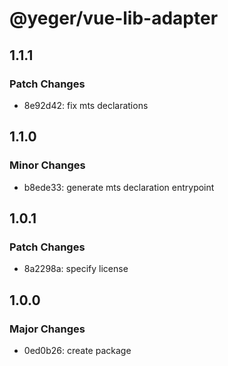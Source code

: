 # @yeger/vue-lib-adapter

## 1.1.1

### Patch Changes

- 8e92d42: fix mts declarations

## 1.1.0

### Minor Changes

- b8ede33: generate mts declaration entrypoint

## 1.0.1

### Patch Changes

- 8a2298a: specify license

## 1.0.0

### Major Changes

- 0ed0b26: create package
